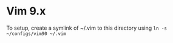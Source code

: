 # Vim 9.x

To setup, create a symlink of ~/.vim to this directory using `ln -s ~/configs/vim90 ~/.vim`
